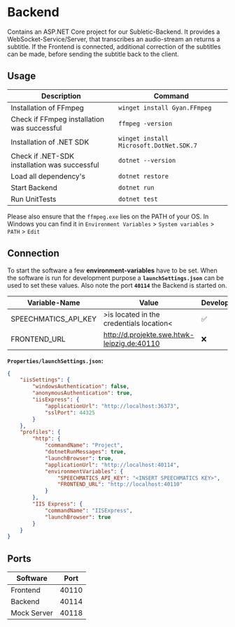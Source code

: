 # Backend

Contains an ASP.NET Core project for our Subletic-Backend. It provides a WebSocket-Service/Server, that transcribes an audio-stream an returns a subtitle. If the Frontend is connected, additional correction of the subtitles can be made, before sending the subtitle back to the client.

## Usage

| Description | Command |
|---|---|
| Installation of FFmpeg | `winget install Gyan.FFmpeg` |
| Check if FFmpeg installation was successful | `ffmpeg -version` |
| Installation of .NET SDK | `winget install Microsoft.DotNet.SDK.7` |
| Check if .NET-SDK installation was successful | `dotnet --version` |
| Load all dependency's | `dotnet restore` |
| Start Backend | `dotnet run` |
| Run UnitTests | `dotnet test` |

Please also ensure that the `ffmpeg.exe` lies on the PATH of your OS. In Windows you can find it in `Environment Variables` > `System variables` > `PATH` > `Edit`

## Connection

To start the software a few **environment-variables** have to be set. When the software is run for development purpose a **`launchSettings.json`** can be used to set these values. Also note the port **`40114`** the Backend is started on.

| Variable-Name | Value | Development | Production |
|---|---|---|---|
| SPEECHMATICS_API_KEY | >is located in the credentials location< | ✅ | ✅ |
| FRONTEND_URL | http://d.projekte.swe.htwk-leipzig.de:40110 | ❌ | ✅ |

**`Properties/launchSettings.json`:**
```json
{
    "iisSettings": {
        "windowsAuthentication": false,
        "anonymousAuthentication": true,
        "iisExpress": {
            "applicationUrl": "http://localhost:36373",
            "sslPort": 44325
        }
    },
    "profiles": {
        "http": {
            "commandName": "Project",
            "dotnetRunMessages": true,
            "launchBrowser": true,
            "applicationUrl": "http://localhost:40114",
            "environmentVariables": {
                "SPEECHMATICS_API_KEY": "<INSERT SPEECHMATICS KEY>",
                "FRONTEND_URL": "http://localhost:40110"
            }
        },
        "IIS Express": {
            "commandName": "IISExpress",
            "launchBrowser": true
        }
    }
}
```

## Ports

| Software    | Port  |
|-------------|-------|
| Frontend    | 40110 |
| Backend     | 40114 |
| Mock Server | 40118 |

